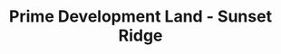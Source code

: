 ---
title: Prime Development Land - Sunset Ridge
slug: development-land-sunset-ridge
propertyType: land
listingType: sale
price: 425000
description: Exceptional 5.2-acre development opportunity in rapidly growing Sunset Ridge area. Zoned for residential development with potential for 8-10 single-family homes. City utilities available at street. Gently sloping terrain with mature trees and beautiful sunset views. Perfect for builders and developers looking for their next project.
status: active
isFeatured: false
isNew: true
location:
  address: Sunset Ridge Drive
  city: Springfield
  state: IL
  zipCode: "62702"
  coordinates:
    lat: 39.7901
    lng: -89.6298
features:
  lotSize: 226512
  propertyTax: 3200
amenities:
  - City Water Available
  - Sewer Available
  - Electric Available
  - Natural Gas Available
  - Paved Road Access
  - Mature Trees
  - Scenic Views
featuredImage:
  src: /images/properties/sunset-ridge-land.jpg
  alt: Development Land - Sunset Ridge
  caption: 5.2 acres of prime development land with city utilities
images:
  - src: /images/properties/sunset-ridge-land-aerial.jpg
    alt: Sunset Ridge Land - Aerial View
    caption: Aerial view showing development potential
  - src: /images/properties/sunset-ridge-land-trees.jpg
    alt: Sunset Ridge Land - Mature Trees
    caption: Beautiful mature trees throughout the property
agent: michael-chen
seo:
  metaTitle: 5.2 Acre Development Land for Sale - Sunset Ridge Springfield
  metaDescription: Prime 5.2-acre development land in Springfield IL. Zoned residential with city utilities. Perfect for builders. $425,000.
  keywords:
    - development land Springfield
    - residential zoning
    - land for sale Illinois
    - building lots
    - development opportunity
---